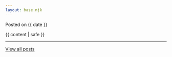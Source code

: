 ```yaml
---
layout: base.njk
---
```

Posted on {{ date }}

{{ content | safe }}

---

[View all posts](/blog/)
